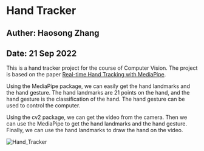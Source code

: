 # Hand Tracker
## Auther: Haosong Zhang
## Date: 21 Sep 2022

This is a hand tracker project for the course of Computer Vision. The project is based on the paper [Real-time Hand Tracking with MediaPipe](https://google.github.io/mediapipe/solutions/hands.html).

Using the MediaPipe package, we can easily get the hand landmarks and the hand gesture. The hand landmarks are 21 points on the hand, and the hand gesture is the classification of the hand. The hand gesture can be used to control the computer.

Using the cv2 package, we can get the video from the camera. Then we can use the MediaPipe to get the hand landmarks and the hand gesture. Finally, we can use the hand landmarks to draw the hand on the video.

![Hand_Tracker](https://github.com/holycabbage/Hand-tracker/blob/main/Kapture%202022-09-21%20at%2022.55.04.gif)

